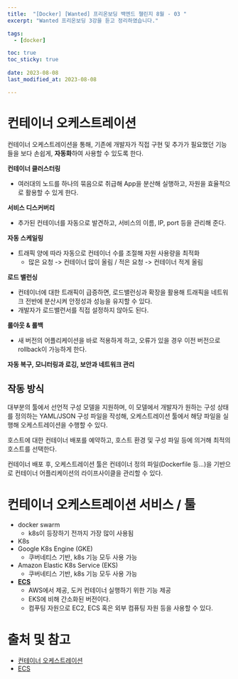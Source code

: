 ```yaml
---
title:  "[Docker] [Wanted] 프리온보딩 백엔드 챌린지 8월 - 03 "
excerpt: "Wanted 프리온보딩 3강을 듣고 정리하였습니다."

tags:
  - [docker]

toc: true
toc_sticky: true
 
date: 2023-08-08
last_modified_at: 2023-08-08

---
```


# 컨테이너 오케스트레이션

컨테이너 오케스트레이션을 통해, 기존에 개발자가 직접 구현 및 추가가 필요했던 기능들을 보다 손쉽게, **자동화**하여 사용할 수 있도록 한다. 

**컨테이너 클러스터링**
- 여러대의 노드를 하나의 묶음으로 취급해 App을 분산해 실행하고, 자원을 효율적으로 활용할 수 있게 한다.

**서비스 디스커버리**
- 추가된 컨테이너를 자동으로 발견하고, 서비스의 이름, IP, port 등을 관리해 준다.

**자동 스케일링**
- 트래픽 양에 따라 자동으로 컨테이너 수를 조절해 자원 사용량을 최적화
	- 많은 요청 -> 컨테이너 많이 올림 / 적은 요청 -> 컨테이너 적게 올림

**로드 밸런싱**
- 컨테이너에 대한 트래픽이 급증하면, 로드밸런싱과 확장을 활용해 트래픽을 네트워크 전반에 분산시켜 안정성과 성능을 유지할 수 있다. 
- 개발자가 로드밸런서를 직접 설정하지 않아도 된다.

**롤아웃 & 롤백**
- 새 버전의 어플리케이션을 바로 적용하게 하고, 오류가 있을 경우 이전 버전으로 rollback이 가능하게 한다.

**자동 복구, 모니터링과 로깅, 보안과 네트워크 관리** 

## 작동  방식

대부분의 툴에서 선언적 구성 모델을 지원하며, 이 모델에서 개발자가 원하는 구성 상태를 정의하는 YAML/JSON 구성 파일을 작성해, 오케스트레이션 툴에서 해당 파일을 실행해 오케스트레이션을 수행할 수 있다.

호스트에 대한 컨테이너 배포를 예약하고, 호스트 환경 및 구성 파일 등에 의거해 최적의 호스트를 선택한다.

컨테이너 배포 후, 오케스트레이션 툴은 컨테이너 정의 파일(Dockerfile 등...)을 기반으로 컨테이너 어플리케이션의 라이프사이클을 관리할 수 있다.

# 컨테이너 오케스트레이션 서비스 / 툴

- docker swarm 
	- k8s이 등장하기 전까지 가장 많이 사용됨
- K8s
- Google K8s Engine (GKE)
	- 쿠버네티스 기반, k8s 기능 모두 사용 가능
- Amazon Elastic K8s Service (EKS)
	- 쿠버네티스 기반, k8s 기능 모두 사용 가능
- [**ECS**](https://docs.aws.amazon.com/ko_kr/ecs/index.html)
	- AWS에서 제공, 도커 컨테이너 실행하기 위한 기능 제공
	- EKS에 비해 간소화된 버전이다.
	- 컴푸팅 자원으로 EC2, ECS 혹은 외부 컴퓨팅 자원 등을 사용할 수 있다.


# 출처 및 참고

- [컨테이너 오케스트레이션](https://www.ibm.com/kr-ko/topics/container-orchestration)
- [ECS](https://docs.aws.amazon.com/ko_kr/ecs/index.html)